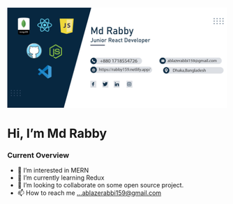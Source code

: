 
![The San Juan Mountains are beautiful!](gitHubBanner.jpg "San Juan Mountains")

# Hi, I’m Md Rabby

### Current Overview
- 👀 I’m interested in MERN
- 🌱 I’m currently learning Redux
- 💞️ I’m looking to collaborate on some open source project.
- 📫 How to reach me ...ablazerabbi159@gmail.com

